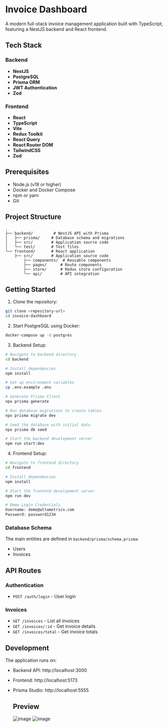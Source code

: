 # Invoice Dashboard

A modern full-stack invoice management application built with TypeScript, featuring a NestJS backend and React frontend.

## Tech Stack

### Backend

- **NestJS**
- **PostgreSQL**
- **Prisma ORM**
- **JWT Authentication**
- **Zod**

### Frontend

- **React**
- **TypeScript**
- **Vite**
- **Redux Toolkit**
- **React Query**
- **React Router DOM**
- **TailwindCSS**
- **Zod**

## Prerequisites

- Node.js (v18 or higher)
- Docker and Docker Compose
- npm or yarn
- Git

## Project Structure

```
.
├── backend/         # NestJS API with Prisma
│   ├── prisma/     # Database schema and migrations
│   ├── src/        # Application source code
│   └── test/       # Test files
└── frontend/       # React application
    ├── src/        # Application source code
        ├── components/  # Reusable components
        ├── pages/      # Route components
        ├── store/      # Redux store configuration
        └── api/        # API integration
```

## Getting Started

1. Clone the repository:

```bash
git clone <repository-url>
cd invoice-dashboard
```

2. Start PostgreSQL using Docker:

```bash
docker-compose up -d postgres
```

3. Backend Setup:

```bash
# Navigate to backend directory
cd backend

# Install dependencies
npm install

# Set up environment variables
cp .env.example .env

# Generate Prisma Client
npx prisma generate

# Run database migrations to create tables
npx prisma migrate dev

# Seed the database with initial data
npx prisma db seed

# Start the backend development server
npm run start:dev
```

4. Frontend Setup:

```bash
# Navigate to frontend directory
cd frontend

# Install dependencies
npm install

# Start the frontend development server
npm run dev

# Demo Login Credentials
Username: demo@altametrics.com
Password: password1234
```

### Database Schema

The main entities are defined in `backend/prisma/schema.prisma`:

- Users
- Invoices

## API Routes

### Authentication

- `POST /auth/login` - User login

### Invoices

- `GET /invoices` - List all invoices
- `GET /invoices/:id` - Get invoice details
- `GET /invoices/total` - Get invoice totals

## Development

The application runs on:

- Backend API: http://localhost:3000
- Frontend: http://localhost:5173
- Prisma Studio: http://localhost:5555

  ## Preview
  ![image](https://github.com/user-attachments/assets/03a75311-2a92-47bb-a2fc-45d54a397eaa)
  ![image](https://github.com/user-attachments/assets/ff53649e-dfe7-40b1-9efd-31eab7b8de47)


